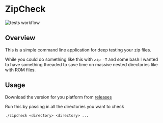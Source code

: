 # ZipCheck

![tests workflow](https://onlyhavecans.works/onlyhavecans/zipcheck/badges/workflows/ci.yml/badge.svg)

## Overview

This is a simple command line application for deep testing your zip files.

While you could do something like this with `zip -T` and some bash I wanted to have something threaded to save time on massive nested directories like with ROM files.

## Usage

Download the version for you platform from [releases](https://github.com/onlyhavecans/zipcheck/releases)

Run this by passing in all the directories you want to check

```shell
./zipcheck <directory> <directory> ...
```
